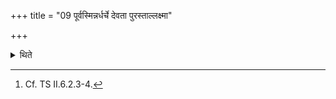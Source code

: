 +++
title = "09 पूर्वस्मिन्नर्धर्चे देवता पुरस्ताल्लक्ष्मा"

+++

<details><summary>थिते</summary>

9. The invitatory-verse has (a reference to) the deity in the first half of the verse i.e. it has the characteristic mark in the beginning, the offering-verse has the characteristic mark afterwards (i.e. in the second half part of the verse)[^1]  

[^1]: Cf. TS II.6.2.3-4.  
</details>
